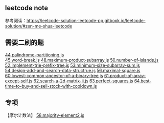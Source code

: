 ## leetcode note
参考阅读：https://leetcode-solution-leetcode-pp.gitbook.io/leetcode-solution/#zen-me-shua-leetcode

## 需要二刷的题
[44.palindrome-partitioning.js](./medium/44.palindrome-partitioning.js)  
[45.word-break.js](./medium/45.word-break.js)
[48.maximum-product-subarray.js](./medium/48.maximum-product-subarray.js)
[50.number-of-islands.js](./medium/50.number-of-islands.js)
[52.implement-trie-prefix-tree.js](./medium/52.implement-trie-prefix-tree.js)
[53.minimum-size-subarray-sum.js](./medium/53.minimum-size-subarray-sum.js)
[54.design-add-and-search-data-structrue.js](./medium/54.design-add-and-search-data-structrue.js)
[56.maximal-square.js](./medium/56.maximal-square.js)
[60.lowest-common-ancestor-of-a-binary-tree.js](./medium/60.lowest-common-ancestor-of-a-binary-tree.js)
[61.product-of-array-except-self.js](./medium/61.product-of-array-except-self.js)
[62.search-a-2d-matrix-ii.js](./medium/62.search-a-2d-matrix-ii.js)
[63.perfect-squares.js](./medium/63.perfect-squares.js)
[64.best-time-to-buy-and-sell-stock-with-cooldown.js](./medium/64.best-time-to-buy-and-sell-stock-with-cooldown.js)

## 专项 
【摩尔计数法】
[58.majority-element2.js](./medium/58.majority-element2.js)